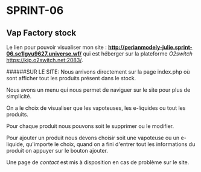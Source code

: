 # SPRINT-06

## Vap Factory stock

Le lien pour pouvoir visualiser mon site : **http://perianmodely-julie.sprint-06.sc1lgvu9627.universe.wf/**
qui est héberger sur la plateforme _O2switch_ https://kip.o2switch.net:2083/.

######SUR LE SITE:
Nous arrivons directement sur la page index.php où sont afficher tout les produits présent dans le stock.

Nous avons un menu qui nous permet de naviguer sur le site pour plus de simplicité.

On a le choix de visualiser que les vapoteuses, les e-liquides ou tout les produits.

Pour chaque produit nous pouvons soit le supprimer ou le modifier.

Pour ajouter un produit nous devons choisir soit une vapoteuse ou un e-liquide, qu'importe le choix, quand on a fini d'entrer tout les informations du produit on appuyer sur le bouton ajouter.

Une page de _contact_ est mis à disposition en cas de problème sur le site.
